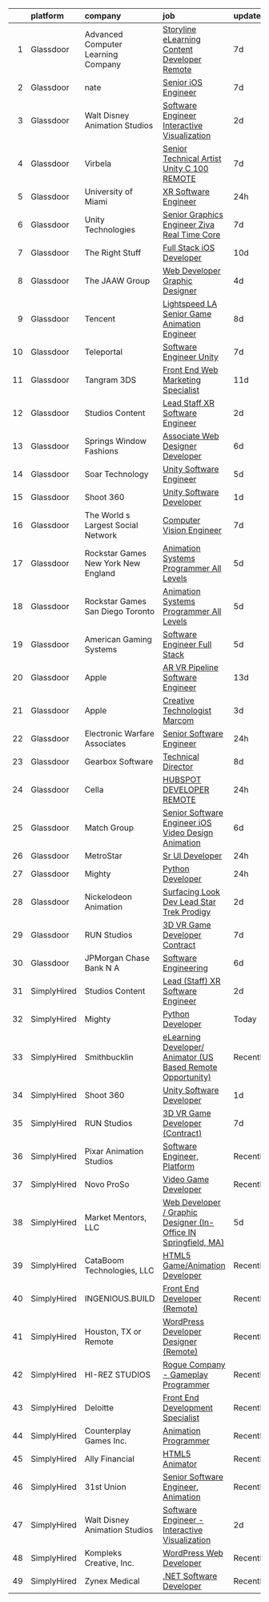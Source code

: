 

|    | platform    | company                               | job                                                                                                                                                                                                                                                                                                                                                                                                                                                                                                                                                                                                                                                                                                                                                                                                                                                                                                                                                                                                                                                                                                                                                                                                                                                                                                                                                    | update_time   | location                 |
|---:|:------------|:--------------------------------------|:-------------------------------------------------------------------------------------------------------------------------------------------------------------------------------------------------------------------------------------------------------------------------------------------------------------------------------------------------------------------------------------------------------------------------------------------------------------------------------------------------------------------------------------------------------------------------------------------------------------------------------------------------------------------------------------------------------------------------------------------------------------------------------------------------------------------------------------------------------------------------------------------------------------------------------------------------------------------------------------------------------------------------------------------------------------------------------------------------------------------------------------------------------------------------------------------------------------------------------------------------------------------------------------------------------------------------------------------------------|:--------------|:-------------------------|
|  1 | Glassdoor   | Advanced Computer Learning Company    | [Storyline eLearning Content Developer  Remote ](https://www.glassdoor.com/partner/jobListing.htm?pos=123&ao=1136043&s=58&guid=00000182cea186698189dddc81e0df83&src=GD_JOB_AD&t=SR&vt=w&ea=1&cs=1_056e4b2b&cb=1661324068790&jobListingId=1008074375383&jrtk=3-0-1gb7a31kj2ci0001-1gb7a31l4gagk800-b42f97e8e2d8995c-)                                                                                                                                                                                                                                                                                                                                                                                                                                                                                                                                                                                                                                                                                                                                                                                                                                                                                                                                                                                                                                   | 7d            | Remote                   |
|  2 | Glassdoor   | nate                                  | [Senior iOS Engineer](https://www.glassdoor.com/partner/jobListing.htm?pos=108&ao=1110586&s=58&guid=00000182cea186698189dddc81e0df83&src=GD_JOB_AD&t=SR&vt=w&cs=1_14675bbe&cb=1661324068788&jobListingId=1008073833461&cpc=451933188B21919D&jrtk=3-0-1gb7a31kj2ci0001-1gb7a31l4gagk800-5dbe72d6fb6f2f4e--6NYlbfkN0DG4ntHtB_rMsnfhgmnSvK2brktLme1L4SiDeJjQ-izrVOLqRJ5-yjEhSyAj73O13S_IEOR7_PpnZ1e9cbbFP_5wshXXgtt6wNnZoBp2bHKihElJnQhLIIPaoZ2uSm6xtLUVcboDtpKHpUF17fSbSnsrbXW44tVXZPoaPd9k3cXxY9kVaQBBepVYE_2xd-jekV41Fb-mGA-eeh7jlssHXdNb29dBSGqdkyXE4YU4RpXYdgFftrWiGJz7SYZ4ExX7SBVHWgMEWXjnNu_iy05A8AL5Pg_3ObrJ8KugDeNLhrNpWCj06j9TX-ITZG12iBrJ4Zu04H8T3rr9K4_eCKDByAMDuE2oxGNbLCEv4UR3LJBpyl7XcjjEQIO3GBPDtJa4MELla6KpM19lwHHNEhx_5HY3djDqybrRYEHnrwI4U7uipm5fGqiWZM4gge-u-aVQ9-NEKbHgnSJFATYrWRqhhgMqWHrRHVEqKAdVBGb0fdzb-gdQ-UoGQZ_fchTbUNR1eO1bOcRzEK5FPLXt53d5XcNxOklrgz32rsJX1AE0gJXuoDEkuYSQOI3CROBwASzEHHqC-Llcz3zN51SdVxPejI82794AjL_w5LHraQTERc3GfTakWxWwBQ7sCVm3OriN2DVWNBZ2SfEHXME3T-SLzBz4MpoonW_dAukBVkgXGWMD9QXiQdWcX6LwmVN8QKRz2oaMQ5gmj6FtV77fZyNH9-RpQo6mgW8k8HktVqjLzd74j8F7uPkfi7pARbLtQ0T-QhsW52r40DD-sM0Nf21Uk1Uy4ehJGM-39Ay_p8jcw4jn7e7drhg8pHGrsupt-tuIJh9J0IZl6ThuTsSqsFI2z4DLQ26BlsjHbDdSE7onEqgmmOG0I0IcZxeh-2TlaVlDRGqwEvXjISId7_queBbXeTOJwvN0NQXT762Xt0ckKcSmOJmOzrYA7fEQTzdF-vm23uErDJLq1wcGw%3D%3D)                  | 7d            | New York, NY             |
|  3 | Glassdoor   | Walt Disney Animation Studios         | [Software Engineer   Interactive Visualization](https://www.glassdoor.com/partner/jobListing.htm?pos=104&ao=1110586&s=58&guid=00000182cea186698189dddc81e0df83&src=GD_JOB_AD&t=SR&vt=w&cs=1_745c5a3c&cb=1661324068788&jobListingId=1008084142378&cpc=44CD5376B8534B8F&jrtk=3-0-1gb7a31kj2ci0001-1gb7a31l4gagk800-7924f640731df901--6NYlbfkN0DAFTyt7pbDCC2JPO79CSdi1dIb81yjczP5qsKcZIxgiYm3-7g-689UM0rgypL64cqe_oj2KYsq9_pydfTa8Yt7RVwtWLbpmDBQU_l8tmpB5WmMU66NNvonKVJFK7oncfv9yUxXLP7ioOisKwIcGCXpyvzMfQ8mq737s0qmkDLeYQkJdQrnRUYHWvVxwDjYgdk2lAGMIw1Z7AnEr_X4-COgytv9o1CrGybzMjdAsvDmib-7mzBs48-xBrY2zfMea48KerW45vFtF0tgZqRaf6tDNY7BFqFhfRGR4U-yZdNmZgreFn7JoXVsykgQpWe2K99xTGWBBoRD4NUYfHs6KWU7oieMgQ9RH_7QaCwQFA88lLgUTlPKxnoaAPV77Mjs8zEsc2mGJ3P0pDY1ZmdxXsHCD0dzjemSpBNxF_Hx1npKeHtD_Rs4otX4)                                                                                                                                                                                                                                                                                                                                                                                                                                                                                                                                                    | 2d            | Burbank, CA              |
|  4 | Glassdoor   | Virbela                               | [Senior Technical Artist Unity C   100  REMOTE ](https://www.glassdoor.com/partner/jobListing.htm?pos=118&ao=1136043&s=58&guid=00000182cea186698189dddc81e0df83&src=GD_JOB_AD&t=SR&vt=w&cs=1_4acf91e7&cb=1661324068789&jobListingId=1008074083943&jrtk=3-0-1gb7a31kj2ci0001-1gb7a31l4gagk800-7caf1672e8b52094-)                                                                                                                                                                                                                                                                                                                                                                                                                                                                                                                                                                                                                                                                                                                                                                                                                                                                                                                                                                                                                                        | 7d            | Remote                   |
|  5 | Glassdoor   | University of Miami                   | [XR Software Engineer](https://www.glassdoor.com/partner/jobListing.htm?pos=121&ao=1136043&s=58&guid=00000182cea186698189dddc81e0df83&src=GD_JOB_AD&t=SR&vt=w&cs=1_467b1390&cb=1661324068789&jobListingId=1008088361913&jrtk=3-0-1gb7a31kj2ci0001-1gb7a31l4gagk800-65b711d5e104f63b-)                                                                                                                                                                                                                                                                                                                                                                                                                                                                                                                                                                                                                                                                                                                                                                                                                                                                                                                                                                                                                                                                  | 24h           | Coral Gables, FL         |
|  6 | Glassdoor   | Unity Technologies                    | [Senior Graphics Engineer  Ziva Real Time Core](https://www.glassdoor.com/partner/jobListing.htm?pos=130&ao=1136043&s=58&guid=00000182cea186698189dddc81e0df83&src=GD_JOB_AD&t=SR&vt=w&cs=1_d8202ff9&cb=1661324068790&jobListingId=1008074535543&jrtk=3-0-1gb7a31kj2ci0001-1gb7a31l4gagk800-4084aae52db0d3f9-)                                                                                                                                                                                                                                                                                                                                                                                                                                                                                                                                                                                                                                                                                                                                                                                                                                                                                                                                                                                                                                         | 7d            | Burbank, CA              |
|  7 | Glassdoor   | The Right Stuff                       | [Full Stack iOS Developer](https://www.glassdoor.com/partner/jobListing.htm?pos=101&ao=1110586&s=58&guid=00000182cea186698189dddc81e0df83&src=GD_JOB_AD&t=SR&vt=w&ea=1&cs=1_c02d114f&cb=1661324068787&jobListingId=1008069859380&cpc=A50357DDA226FF0F&jrtk=3-0-1gb7a31kj2ci0001-1gb7a31l4gagk800-70d51e4943cd058f--6NYlbfkN0CHpSnjIPxMtekS58WZl5Olhjo2iWL5RjE_Boe0ccr3FtkVqT9ttgfNyRfZO5uZw7IzCNeF8qmY9v3T-JBYfuZm0YRRc-K4X5ffRQGyhJ7ZQn-1-dDAip-8gCrZabxwYuxn5Rp-t6tXt1UvBYZwl2h5gvC6FDh_tC-3QRtH7KrU7hX8KJJnZPMyrN6imKk9DVJcEtnfM-PXIQhUWhv3qopzLSGL07l4ofmkuZ50Qw6m4eDH6J1GNe8aTTPy5p1YVWVamp7D9hXyEfufEV6RpTTpR8G--KyuLIf8bZnVxxJ77ukv0Gb_Myfk6S_hruSx7sDzcttu8a-xdE_ZvXqIFGA-3blSilpxFOGQVPsmBd0Tm-JoqHHZDlw9A-VZzHdeAs7dWQy0tZP_CyWnvZTQqFSUGMBXY1R7R-clDkoXn49tmPXnYq5Ln9eDMeIOvYzpXSpH9Cheyx1n6jm0uDzzIpHcdoz6nJSkxbI1VX0yWzzybUCODBgpvDRA9fU1JWLWvETEWck_yOK5kw%3D%3D)                                                                                                                                                                                                                                                                                                                                                                                                                                                                        | 10d           | Brea, CA                 |
|  8 | Glassdoor   | The JAAW Group                        | [Web Developer Graphic Designer](https://www.glassdoor.com/partner/jobListing.htm?pos=129&ao=1136043&s=58&guid=00000182cea186698189dddc81e0df83&src=GD_JOB_AD&t=SR&vt=w&ea=1&cs=1_119920aa&cb=1661324068790&jobListingId=1008080633516&jrtk=3-0-1gb7a31kj2ci0001-1gb7a31l4gagk800-5abbcc4b1884925f-)                                                                                                                                                                                                                                                                                                                                                                                                                                                                                                                                                                                                                                                                                                                                                                                                                                                                                                                                                                                                                                                   | 4d            | Cottonwood Heights, UT   |
|  9 | Glassdoor   | Tencent                               | [Lightspeed LA   Senior Game Animation Engineer](https://www.glassdoor.com/partner/jobListing.htm?pos=124&ao=1136043&s=58&guid=00000182cea186698189dddc81e0df83&src=GD_JOB_AD&t=SR&vt=w&cs=1_f6d9f3fc&cb=1661324068790&jobListingId=1008072445587&jrtk=3-0-1gb7a31kj2ci0001-1gb7a31l4gagk800-68f2402b1d8376c0-)                                                                                                                                                                                                                                                                                                                                                                                                                                                                                                                                                                                                                                                                                                                                                                                                                                                                                                                                                                                                                                        | 8d            | Irvine, CA               |
| 10 | Glassdoor   | Teleportal                            | [Software Engineer   Unity](https://www.glassdoor.com/partner/jobListing.htm?pos=103&ao=1110586&s=58&guid=00000182cea186698189dddc81e0df83&src=GD_JOB_AD&t=SR&vt=w&ea=1&cs=1_0e5e1892&cb=1661324068788&jobListingId=1008075046577&cpc=87A0A889578C8297&jrtk=3-0-1gb7a31kj2ci0001-1gb7a31l4gagk800-a2586b8f60e5c255--6NYlbfkN0AntC0C-TCVph3zu4OMPCfnQ-MMa4QglcNogR1ub3Tc_pVtaDijIQNGqjZUjoXo2yKwu64KD8-YtFIR2I8kkqCbL07rpeOqxyEMXIKB1ZwOfsl0Q6IfIhQNenE7zHvKHruNGpl76kDxluITjcBqrRgn64vIx2FQD8vXwu5Xm23Gx3RzCIfCAb9mVGdhDJfdG4HYKUylGnB3Z-OdvWVcPpAZewpR_CCh7BRYGN7JY7TS1SzOcjFGYjl4yWSoXmJMWM84MjemoAnYMgEWr4fMy3HPC3JfGC4_XC8Z1qiJJNPtjepCBt2UChYJgDia5QLCu2pMqmbKvUsqMZ6H77GMki9ltbT6gY_GqlE9-prTbF7yHN1lfXmhUFkAM2snSlcUey6GwqSXGciakZw-SUp3g_TSVYtJHaTRsbosb2NadlFqF0jFJa-wvgqnQjiphyEQy-WdUW09NvH31HC0NBpxN7_4HQnMwmjdjOk1J7pOQl1Vr7F7LqXgff4vbl0N99U_fCw%3D)                                                                                                                                                                                                                                                                                                                                                                                                                                                                                     | 7d            | Culver City, CA          |
| 11 | Glassdoor   | Tangram 3DS                           | [Front End Web   Marketing Specialist](https://www.glassdoor.com/partner/jobListing.htm?pos=127&ao=1136043&s=58&guid=00000182cea186698189dddc81e0df83&src=GD_JOB_AD&t=SR&vt=w&ea=1&cs=1_4dd78456&cb=1661324068790&jobListingId=1008068902493&jrtk=3-0-1gb7a31kj2ci0001-1gb7a31l4gagk800-0eb4f8e6b35c93b6-)                                                                                                                                                                                                                                                                                                                                                                                                                                                                                                                                                                                                                                                                                                                                                                                                                                                                                                                                                                                                                                             | 11d           | Kittery, ME              |
| 12 | Glassdoor   | Studios Content                       | [Lead  Staff  XR Software Engineer](https://www.glassdoor.com/partner/jobListing.htm?pos=106&ao=1110586&s=58&guid=00000182cea186698189dddc81e0df83&src=GD_JOB_AD&t=SR&vt=w&cs=1_bcb9ed6f&cb=1661324068788&jobListingId=1008084142322&cpc=84DBBAA61F05C438&jrtk=3-0-1gb7a31kj2ci0001-1gb7a31l4gagk800-52da17fde8def50e--6NYlbfkN0DAFTyt7pbDCC2JPO79CSdi1dIb81yjczP5qsKcZIxgiYm3-7g-689UM0rgypL64cqe_oj2KYsq9yQ42C_6Oqk-vvcsFRLPb8XJYqL8oZMsjjVg0BntxMODKJS6A1seYf_d8EpsNbB6kHhyEOHJ6U5H9SlVlgM019H8VqOoQx5xmFW70phUpoNMJw_yCk9joVsc7I-EDlDaKV_wVIBYREn0PAyY2Nj3NvM8yuz-OkNwKrwEaynTMSGPEQl_FARFg5yOiiC3W1ENgLb51SPTtHHsiECs1GcUVwniksXuxgsJls-x2TKVMAEP8Vw7NVEfyTbmmA9nFtWtRVw2IxWWvSIp-duJGDqef6e5KYFIQsZ1zXsZwqZ3oQKitJX35xjNoGP5XE0gFskH9m_V8rmfEhGWfqvIfsL5dxuTLsb1pNqpS5tIG8diQPOR)                                                                                                                                                                                                                                                                                                                                                                                                                                                                                                                                                                | 2d            | Glendale, CA             |
| 13 | Glassdoor   | Springs Window Fashions               | [Associate Web Designer Developer](https://www.glassdoor.com/partner/jobListing.htm?pos=112&ao=1136043&s=58&guid=00000182cea186698189dddc81e0df83&src=GD_JOB_AD&t=SR&vt=w&cs=1_f9abd91b&cb=1661324068789&jobListingId=1008077258719&jrtk=3-0-1gb7a31kj2ci0001-1gb7a31l4gagk800-0a243721428c9c11-)                                                                                                                                                                                                                                                                                                                                                                                                                                                                                                                                                                                                                                                                                                                                                                                                                                                                                                                                                                                                                                                      | 6d            | Middleton, WI            |
| 14 | Glassdoor   | Soar Technology                       | [Unity Software Engineer](https://www.glassdoor.com/partner/jobListing.htm?pos=114&ao=1136043&s=58&guid=00000182cea186698189dddc81e0df83&src=GD_JOB_AD&t=SR&vt=w&ea=1&cs=1_d9b17cb6&cb=1661324068789&jobListingId=1008078422304&jrtk=3-0-1gb7a31kj2ci0001-1gb7a31l4gagk800-f0cf33134b4aa830-)                                                                                                                                                                                                                                                                                                                                                                                                                                                                                                                                                                                                                                                                                                                                                                                                                                                                                                                                                                                                                                                          | 5d            | Orlando, FL              |
| 15 | Glassdoor   | Shoot 360                             | [Unity Software Developer](https://www.glassdoor.com/partner/jobListing.htm?pos=102&ao=1110586&s=58&guid=00000182cea186698189dddc81e0df83&src=GD_JOB_AD&t=SR&vt=w&ea=1&cs=1_f7fa8387&cb=1661324068788&jobListingId=1008087203584&cpc=AF1E4A3695F490BE&jrtk=3-0-1gb7a31kj2ci0001-1gb7a31l4gagk800-8dd0b1a67149a496--6NYlbfkN0DfopDBJjdZYsHaazvtHih9EkP_5L3b-O-YxZrMZy_RRXHVtoPf0vktF4oNZRwX11ChLmqooPeQulvAiVAtFyylj8b6ARcbJZaTISipflqpxGg1LcAq6m-5fYSL7Av37XfUU7wFkkBkYfYpMuUS6z0JTvtOC9Tf4ivmaFVVmcVi0ucMfgOzBMfyvavdPYg_-es2fVFuKQRu9ma1S3oenOOZneLEnAPhtRiL5-3eXY297SHfSlOrEu1HkbZs_3-xjhiR9rDVmY8I0aHXQaEO_UKIMF3lfOse5g_x4EC1vMErNOgdeswJycwaLsOfL_vJ0HnnHx7Dfa4HLxlqm3avurg0ZEjhPvjlUPLbqwYQl-4H7wqPv44n-YHeuRBW7MR9mnaYwXUmGER0amUfNv6X9zHdABEeSE3fR1PfEITzfOdBK6mQs4cP0EDJtexVos7mCnbpLgvgVCNRiIzwVUxMBnZ69swrjjeMwoOLdpFELFhM5IMGD7iedEpviBp43_7Jm8c%3D)                                                                                                                                                                                                                                                                                                                                                                                                                                                                                      | 1d            | Vancouver, WA            |
| 16 | Glassdoor   | The World s Largest Social Network    | [Computer Vision Engineer](https://www.glassdoor.com/partner/jobListing.htm?pos=107&ao=1110586&s=58&guid=00000182cea186698189dddc81e0df83&src=GD_JOB_AD&t=SR&vt=w&ea=1&cs=1_8b4c0827&cb=1661324068788&jobListingId=1008075260622&cpc=B076152010A3B66C&jrtk=3-0-1gb7a31kj2ci0001-1gb7a31l4gagk800-35c8dcc64f80e154--6NYlbfkN0DSgjPPcnEdvoK3uuxfISLALE6pB1FR7YSHOr_tSg5_QGIhoz_2VqUepdcKLBLI_zT-ByUZ7jUfNzxKmhUpoUNX_46a0P5eSJtFIKqmBxE2EUZWXuXIw_QgpOkukgLUflKYrCxeIMOLksSSMqbnyASmenJYhoRn4pFp-hnkcwA5_yroqHfnV4cYTGDnADypt3l5ZEgxi3DRNLmhLU2HmMe5PNBFLA9TiY0vjPjsJNkon6F7Y5U1NoFsTG9Z9xKgUdoEXH9lppqjmPUw8yZLvLTEXIsuz8D0gTXw9z-fJpgLos_TcH0xmmEtt9OIRPexDQvxlrNDK9yFLZ33Tr3tb-uZzIcEU2FWniATidLOvnMJru68VqrK-nd71KD9e20k1oq70E_fzDx4eWCDSZis8VhY0rboVjt0m53Xr82d7YjeVTRgSxUjZO1pywFKbQ5gHWtFOFJswI1r0P0-RNciNsJ_i2YRUgQOVnV1F40HyO4xZWY60SzEtccowyNlhC7j874iGQXyrlsR6QR-WEuDXl1Z4amAnVpAWpEAcaT8ujSvBkFA_NuRqNH6iS7a1i5PjbfI0bNJZ7kdNlUSM65Trj5PqiERFBQ48NY%3D)                                                                                                                                                                                                                                                                                                                                                                                      | 7d            | San Diego, CA            |
| 17 | Glassdoor   | Rockstar Games New York   New England | [Animation Systems Programmer  All Levels ](https://www.glassdoor.com/partner/jobListing.htm?pos=115&ao=1136043&s=58&guid=00000182cea186698189dddc81e0df83&src=GD_JOB_AD&t=SR&vt=w&cs=1_0d1351b5&cb=1661324068789&jobListingId=1008079538373&jrtk=3-0-1gb7a31kj2ci0001-1gb7a31l4gagk800-da818aa6d1714b90-)                                                                                                                                                                                                                                                                                                                                                                                                                                                                                                                                                                                                                                                                                                                                                                                                                                                                                                                                                                                                                                             | 5d            | Manhattan                |
| 18 | Glassdoor   | Rockstar Games San Diego   Toronto    | [Animation Systems Programmer  All Levels ](https://www.glassdoor.com/partner/jobListing.htm?pos=117&ao=1136043&s=58&guid=00000182cea186698189dddc81e0df83&src=GD_JOB_AD&t=SR&vt=w&cs=1_b8e8e226&cb=1661324068789&jobListingId=1008080153314&jrtk=3-0-1gb7a31kj2ci0001-1gb7a31l4gagk800-ae29f56d685559e8-)                                                                                                                                                                                                                                                                                                                                                                                                                                                                                                                                                                                                                                                                                                                                                                                                                                                                                                                                                                                                                                             | 5d            | Carlsbad, CA             |
| 19 | Glassdoor   | American Gaming Systems               | [Software Engineer  Full Stack](https://www.glassdoor.com/partner/jobListing.htm?pos=119&ao=1136043&s=58&guid=00000182cea186698189dddc81e0df83&src=GD_JOB_AD&t=SR&vt=w&ea=1&cs=1_5feea6a1&cb=1661324068789&jobListingId=1008079007429&jrtk=3-0-1gb7a31kj2ci0001-1gb7a31l4gagk800-098c553b807bb6b9-)                                                                                                                                                                                                                                                                                                                                                                                                                                                                                                                                                                                                                                                                                                                                                                                                                                                                                                                                                                                                                                                    | 5d            | Atlanta, GA              |
| 20 | Glassdoor   | Apple                                 | [AR VR Pipeline Software Engineer](https://www.glassdoor.com/partner/jobListing.htm?pos=105&ao=1110586&s=58&guid=00000182cea186698189dddc81e0df83&src=GD_JOB_AD&t=SR&vt=w&cs=1_32a72eef&cb=1661324068788&jobListingId=1008064548722&cpc=8795CF9063CD573D&jrtk=3-0-1gb7a31kj2ci0001-1gb7a31l4gagk800-9efc9aa70a8bac7d--6NYlbfkN0BvKrLyj5gPmtZO9T8euul8TCxuuKNOtzRJOomxnwSEodTz2Bc-sPZlbtkML8D-m4oxb_hpOtMKgwGf3xCZVjp0hMHQ7tnx_mdHptyoy7KlnXTuNZRHr9hdhR8AiZtF6wM2F_IhEn66zk7oZQmfCjMbFepd4YWR8-oAaI2hD5eO_caCwZyuVymc_KRYBvBxy3FCcVTcVdUwkUjjXa2nHbv3CgAmrsoWM5nj3X0xYYCH24NDEhb_rbWdMzsVVqFLJSqloqlXekwJ07fDMlOXJZvjhgHCuyfWikGIT5kGgZUboaKrmIU3PSG94w1DqZGu9qbaH0e4etS0v5Ry4cpPVs41WG4dr14dplD4KIJBU_b15mWN9Tk1PV4fLe6Jp3JQZQupij6FqQLHwC6iD-E-E3nVLNM2Jpshjhp1Vbax9wE9XYHqGZ6IBJpfrQjGIR7tNbxtQKA96Dl03YE-9LHLIM-dxQqWVHB5rQmUvm10EOab9saFBJKjgWQMSi4o_ProNL5N8zk4hVpcMg-wOj9NoMark6y7eha--7oAtlplV0SWeZRGlxgVelDdItMuijKvnepv6SVEd1WQkN_sTsOcmWkiwrPKOykyOWUyps2wEreKNOxUkk52WtvQqmObnd4QcG06J2nVdXG4aoXsd9OcB2fJB_mR7VvUXHAHTAvC71nE5RZiD3FgzyOH11v-UjkoU_i55Ir1MuaKFkIhiBpWiSvzoTcg4rrNiLd-SGZEtSZSqqXzqUjWFIKzHSCzEkFfpF8RImnIJk7CPO2lwCJKqHmbf99hx4WQ_EXebsRnrNXRpCmXSSY74KMQ_PT-ilc_Jcd7Rc9RwFUzFPtWGoa0VjgcI6dSpjQOzqxoGGfdVH1En9DW-MliodhPgCRjstV0ZexFYwERicySDdfTNrxywNf7C1jjgfEBA_2Z_tno61FEaVhM5o8LRzqs62KUY-fdMhTLcp_y4p6iRzrOnbS2oVM6) | 13d           | Boulder, CO              |
| 21 | Glassdoor   | Apple                                 | [Creative Technologist  Marcom](https://www.glassdoor.com/partner/jobListing.htm?pos=113&ao=1136043&s=58&guid=00000182cea186698189dddc81e0df83&src=GD_JOB_AD&t=SR&vt=w&cs=1_9ca8d855&cb=1661324068789&jobListingId=1008083007694&jrtk=3-0-1gb7a31kj2ci0001-1gb7a31l4gagk800-dbc3a7b0a0f122f1-)                                                                                                                                                                                                                                                                                                                                                                                                                                                                                                                                                                                                                                                                                                                                                                                                                                                                                                                                                                                                                                                         | 3d            | Cupertino, CA            |
| 22 | Glassdoor   | Electronic Warfare Associates         | [Senior Software Engineer](https://www.glassdoor.com/partner/jobListing.htm?pos=116&ao=1136043&s=58&guid=00000182cea186698189dddc81e0df83&src=GD_JOB_AD&t=SR&vt=w&ea=1&cs=1_f8a44ed3&cb=1661324068789&jobListingId=1008089767705&jrtk=3-0-1gb7a31kj2ci0001-1gb7a31l4gagk800-52a35e7a96e53fdb-)                                                                                                                                                                                                                                                                                                                                                                                                                                                                                                                                                                                                                                                                                                                                                                                                                                                                                                                                                                                                                                                         | 24h           | Fairmont, WV             |
| 23 | Glassdoor   | Gearbox Software                      | [Technical Director](https://www.glassdoor.com/partner/jobListing.htm?pos=126&ao=1136043&s=58&guid=00000182cea186698189dddc81e0df83&src=GD_JOB_AD&t=SR&vt=w&ea=1&cs=1_41924bf4&cb=1661324068790&jobListingId=1008072838271&jrtk=3-0-1gb7a31kj2ci0001-1gb7a31l4gagk800-abb3e65175df8ecd-)                                                                                                                                                                                                                                                                                                                                                                                                                                                                                                                                                                                                                                                                                                                                                                                                                                                                                                                                                                                                                                                               | 8d            | Frisco, TX               |
| 24 | Glassdoor   | Cella                                 | [HUBSPOT DEVELOPER  REMOTE ](https://www.glassdoor.com/partner/jobListing.htm?pos=122&ao=1136043&s=58&guid=00000182cea186698189dddc81e0df83&src=GD_JOB_AD&t=SR&vt=w&cs=1_0a2d5bf6&cb=1661324068790&jobListingId=1008089083132&jrtk=3-0-1gb7a31kj2ci0001-1gb7a31l4gagk800-73c6d256be3d48f8-)                                                                                                                                                                                                                                                                                                                                                                                                                                                                                                                                                                                                                                                                                                                                                                                                                                                                                                                                                                                                                                                            | 24h           | Milton, GA               |
| 25 | Glassdoor   | Match Group                           | [Senior Software Engineer  iOS  Video  Design  Animation ](https://www.glassdoor.com/partner/jobListing.htm?pos=128&ao=1136043&s=58&guid=00000182cea186698189dddc81e0df83&src=GD_JOB_AD&t=SR&vt=w&ea=1&cs=1_84670c59&cb=1661324068790&jobListingId=1008077768991&jrtk=3-0-1gb7a31kj2ci0001-1gb7a31l4gagk800-9e718f393445d26e-)                                                                                                                                                                                                                                                                                                                                                                                                                                                                                                                                                                                                                                                                                                                                                                                                                                                                                                                                                                                                                         | 6d            | Dallas, TX               |
| 26 | Glassdoor   | MetroStar                             | [Sr  UI Developer](https://www.glassdoor.com/partner/jobListing.htm?pos=111&ao=1136043&s=58&guid=00000182cea186698189dddc81e0df83&src=GD_JOB_AD&t=SR&vt=w&cs=1_4838c406&cb=1661324068788&jobListingId=1008089421513&jrtk=3-0-1gb7a31kj2ci0001-1gb7a31l4gagk800-bcbc6df941ff2253-)                                                                                                                                                                                                                                                                                                                                                                                                                                                                                                                                                                                                                                                                                                                                                                                                                                                                                                                                                                                                                                                                      | 24h           | Suitland, MD             |
| 27 | Glassdoor   | Mighty                                | [Python Developer](https://www.glassdoor.com/partner/jobListing.htm?pos=109&ao=1136043&s=58&guid=00000182cea186698189dddc81e0df83&src=GD_JOB_AD&t=SR&vt=w&ea=1&cs=1_abf4173a&cb=1661324068788&jobListingId=1008088932767&jrtk=3-0-1gb7a31kj2ci0001-1gb7a31l4gagk800-2137e7cb7a3f5085-)                                                                                                                                                                                                                                                                                                                                                                                                                                                                                                                                                                                                                                                                                                                                                                                                                                                                                                                                                                                                                                                                 | 24h           | Remote                   |
| 28 | Glassdoor   | Nickelodeon Animation                 | [Surfacing Look Dev Lead  Star Trek  Prodigy ](https://www.glassdoor.com/partner/jobListing.htm?pos=125&ao=1136043&s=58&guid=00000182cea186698189dddc81e0df83&src=GD_JOB_AD&t=SR&vt=w&cs=1_17fda7e6&cb=1661324068790&jobListingId=1008083669172&jrtk=3-0-1gb7a31kj2ci0001-1gb7a31l4gagk800-c6a477cf8693ed77-)                                                                                                                                                                                                                                                                                                                                                                                                                                                                                                                                                                                                                                                                                                                                                                                                                                                                                                                                                                                                                                          | 2d            | Burbank, CA              |
| 29 | Glassdoor   | RUN Studios                           | [3D VR Game Developer  Contract ](https://www.glassdoor.com/partner/jobListing.htm?pos=110&ao=1136043&s=58&guid=00000182cea186698189dddc81e0df83&src=GD_JOB_AD&t=SR&vt=w&cs=1_e7a3aaa4&cb=1661324068788&jobListingId=1008074804256&jrtk=3-0-1gb7a31kj2ci0001-1gb7a31l4gagk800-3d3fd155054c5c9c-)                                                                                                                                                                                                                                                                                                                                                                                                                                                                                                                                                                                                                                                                                                                                                                                                                                                                                                                                                                                                                                                       | 7d            | Los Angeles, CA          |
| 30 | Glassdoor   | JPMorgan Chase Bank  N A              | [Software Engineering](https://www.glassdoor.com/partner/jobListing.htm?pos=120&ao=1136043&s=58&guid=00000182cea186698189dddc81e0df83&src=GD_JOB_AD&t=SR&vt=w&cs=1_2ce9fb0a&cb=1661324068789&jobListingId=1008077418720&jrtk=3-0-1gb7a31kj2ci0001-1gb7a31l4gagk800-33c5b762eafe8f4f-)                                                                                                                                                                                                                                                                                                                                                                                                                                                                                                                                                                                                                                                                                                                                                                                                                                                                                                                                                                                                                                                                  | 6d            | Columbus, OH             |
| 31 | SimplyHired | Studios Content                       | [Lead (Staff) XR Software Engineer](https://www.simplyhired.com/job/Y38mViullDUFmjHgMW2Wyhf5eRel1HI5oUqj95wS_LJvs4PtVRBZVA?q=animation+developer)                                                                                                                                                                                                                                                                                                                                                                                                                                                                                                                                                                                                                                                                                                                                                                                                                                                                                                                                                                                                                                                                                                                                                                                                      | 2d            | Glendale, CA             |
| 32 | SimplyHired | Mighty                                | [Python Developer](https://www.simplyhired.com/job/mSidqalQa9rFv-8uMc6mXYDSd2xaTVkb4xZSgl6OipQNezi9Fe79tw?q=animation+developer)                                                                                                                                                                                                                                                                                                                                                                                                                                                                                                                                                                                                                                                                                                                                                                                                                                                                                                                                                                                                                                                                                                                                                                                                                       | Today         | Remote                   |
| 33 | SimplyHired | Smithbucklin                          | [eLearning Developer/ Animator (US Based Remote Opportunity)](https://www.simplyhired.com/job/o0wXkuWE5GmspCcePui9IkAEPg1-7AWcdL2hMWar8TyjH9xKOYroQQ?q=animation+developer)                                                                                                                                                                                                                                                                                                                                                                                                                                                                                                                                                                                                                                                                                                                                                                                                                                                                                                                                                                                                                                                                                                                                                                            | Recently      | Old Lyme, CT             |
| 34 | SimplyHired | Shoot 360                             | [Unity Software Developer](https://www.simplyhired.com/job/B1_K9MT39xHMJXZWgdROLqlx1P2OEX0ZITZVFjJYvyZE-LK_UZSO1w?q=animation+developer)                                                                                                                                                                                                                                                                                                                                                                                                                                                                                                                                                                                                                                                                                                                                                                                                                                                                                                                                                                                                                                                                                                                                                                                                               | 1d            | Vancouver, WA            |
| 35 | SimplyHired | RUN Studios                           | [3D VR Game Developer (Contract)](https://www.simplyhired.com/job/TfBMxkzgC_cqK0zUCncoOmzDNDueupK8B-H2BIEHYcd5sXCQx1GZsQ?q=animation+developer)                                                                                                                                                                                                                                                                                                                                                                                                                                                                                                                                                                                                                                                                                                                                                                                                                                                                                                                                                                                                                                                                                                                                                                                                        | 7d            | Seattle, WA +2 locations |
| 36 | SimplyHired | Pixar Animation Studios               | [Software Engineer, Platform](https://www.simplyhired.com/job/skxTPaLu9_6CYJMNEj-6V8IgLdR5ruEc6_CYauwEv8qUKF-bZj8kng?q=animation+developer)                                                                                                                                                                                                                                                                                                                                                                                                                                                                                                                                                                                                                                                                                                                                                                                                                                                                                                                                                                                                                                                                                                                                                                                                            | Recently      | Emeryville, CA           |
| 37 | SimplyHired | Novo ProSo                            | [Video Game Developer](https://www.simplyhired.com/job/AS_RVkKzbpZe9hmYQoSTRcdyU_xw3kSxk9ZoUP7tOns3El3f_1x1TQ?q=animation+developer)                                                                                                                                                                                                                                                                                                                                                                                                                                                                                                                                                                                                                                                                                                                                                                                                                                                                                                                                                                                                                                                                                                                                                                                                                   | Recently      | Warrensburg, MO          |
| 38 | SimplyHired | Market Mentors, LLC                   | [Web Developer / Graphic Designer (In-Office IN Springfield, MA)](https://www.simplyhired.com/job/O2JM3P62yfgrJ7vbOJJ1DIO2ROdM60FcioKWWNCu4XXvn1FU8pnANw?q=animation+developer)                                                                                                                                                                                                                                                                                                                                                                                                                                                                                                                                                                                                                                                                                                                                                                                                                                                                                                                                                                                                                                                                                                                                                                        | 5d            | Hartford, CT             |
| 39 | SimplyHired | CataBoom Technologies, LLC            | [HTML5 Game/Animation Developer](https://www.simplyhired.com/job/rcD9kqRruTFu3sLPN7RcYmKqhwYda35Xkfl4DXnDIh1VgwPtoMUoDw?q=animation+developer)                                                                                                                                                                                                                                                                                                                                                                                                                                                                                                                                                                                                                                                                                                                                                                                                                                                                                                                                                                                                                                                                                                                                                                                                         | Recently      | Richardson, TX           |
| 40 | SimplyHired | INGENIOUS.BUILD                       | [Front End Developer (Remote)](https://www.simplyhired.com/job/6j79CYZDql2eX7fABHmfSi8Pap2YCIU-BNMpRKJwhHcBQJ67M7QELQ?q=animation+developer)                                                                                                                                                                                                                                                                                                                                                                                                                                                                                                                                                                                                                                                                                                                                                                                                                                                                                                                                                                                                                                                                                                                                                                                                           | Recently      | Nashville, TN            |
| 41 | SimplyHired | Houston, TX or Remote                 | [WordPress Developer Designer (Remote)](https://www.simplyhired.com/job/h5NIRqnG6nzwtBLlFlrT64773r4CAOGZWfW6vATD8Z8CzAc7NchDIg?q=animation+developer)                                                                                                                                                                                                                                                                                                                                                                                                                                                                                                                                                                                                                                                                                                                                                                                                                                                                                                                                                                                                                                                                                                                                                                                                  | Recently      | The Woodlands, TX        |
| 42 | SimplyHired | HI-REZ STUDIOS                        | [Rogue Company - Gameplay Programmer](https://www.simplyhired.com/job/LsNry-p6gnu1TIEZmUo6I8aV0PTXE3Z5_Z4722fobj5x-RZGMaivJA?q=animation+developer)                                                                                                                                                                                                                                                                                                                                                                                                                                                                                                                                                                                                                                                                                                                                                                                                                                                                                                                                                                                                                                                                                                                                                                                                    | Recently      | Remote                   |
| 43 | SimplyHired | Deloitte                              | [Front End Development Specialist](https://www.simplyhired.com/job/MtawYmiuLyJQADYjCSZosnQODLgc7234985dN_qsO7XiwvnH7hC4zw?q=animation+developer)                                                                                                                                                                                                                                                                                                                                                                                                                                                                                                                                                                                                                                                                                                                                                                                                                                                                                                                                                                                                                                                                                                                                                                                                       | Recently      | Norfolk, VA              |
| 44 | SimplyHired | Counterplay Games Inc.                | [Animation Programmer](https://www.simplyhired.com/job/ja01lGWLinKLuR563KA6A4U8WQhuf1FHnXZkvmF_Ju9Z07Y3VkVtsQ?q=animation+developer)                                                                                                                                                                                                                                                                                                                                                                                                                                                                                                                                                                                                                                                                                                                                                                                                                                                                                                                                                                                                                                                                                                                                                                                                                   | Recently      | Remote                   |
| 45 | SimplyHired | Ally Financial                        | [HTML5 Animator](https://www.simplyhired.com/job/nALAXYnSAULwPR4KKgCZeqMUxMlWYaSjM_gmb7Oh6XqDXaVFXYnmZg?q=animation+developer)                                                                                                                                                                                                                                                                                                                                                                                                                                                                                                                                                                                                                                                                                                                                                                                                                                                                                                                                                                                                                                                                                                                                                                                                                         | Recently      | Charlotte, NC            |
| 46 | SimplyHired | 31st Union                            | [Senior Software Engineer, Animation](https://www.simplyhired.com/job/utcJv2vA7TQNp-k7nvJt7s5rKEemeoZd3WdPIT0Xs5R_A70FqfDiGg?q=animation+developer)                                                                                                                                                                                                                                                                                                                                                                                                                                                                                                                                                                                                                                                                                                                                                                                                                                                                                                                                                                                                                                                                                                                                                                                                    | Recently      | San Mateo, CA            |
| 47 | SimplyHired | Walt Disney Animation Studios         | [Software Engineer - Interactive Visualization](https://www.simplyhired.com/job/SmS77Hu9evr3tKlm-t-dgzyef60DS4KBBpceSunYlv4GW7PNl5XuHw?q=animation+developer)                                                                                                                                                                                                                                                                                                                                                                                                                                                                                                                                                                                                                                                                                                                                                                                                                                                                                                                                                                                                                                                                                                                                                                                          | 2d            | Burbank, CA              |
| 48 | SimplyHired | Kompleks Creative, Inc.               | [WordPress Web Developer](https://www.simplyhired.com/job/clnU0xKRTuyyk7JggZg0IBwHdHfUMCCZGAiMCCFsrsUE36YbcxMH2Q?q=animation+developer)                                                                                                                                                                                                                                                                                                                                                                                                                                                                                                                                                                                                                                                                                                                                                                                                                                                                                                                                                                                                                                                                                                                                                                                                                | Recently      | Durham, NC               |
| 49 | SimplyHired | Zynex Medical                         | [.NET Software Developer](https://www.simplyhired.com/job/CkZS4u7p1I92Dp42AUwS_a_ddjsrJw7_CNhZYtWMjYq5qdAiX22kGQ?q=animation+developer)                                                                                                                                                                                                                                                                                                                                                                                                                                                                                                                                                                                                                                                                                                                                                                                                                                                                                                                                                                                                                                                                                                                                                                                                                | Recently      | Englewood, CO            |